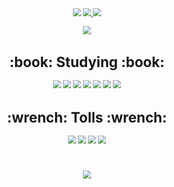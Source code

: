 <div align="center">
<img src="https://capsule-render.vercel.app/api?type=waving&color=auto&height=250&section=header&text=Jinhyeok%20Github&fontSize=90&fontAlignY=40" />
<a href="https://fanatical-ornament-28d.notion.site/6b63d017b89f43d6b5a3dcaebe68f556?v=70b5850fcbb44c9899cb308b9caa0674">
<img src="https://img.shields.io/badge/Notion-000000?style=flat&logo=Notion&logoColor=white" />
<a href="mailto:jangjh45@naver.com">
<img src="https://img.shields.io/badge/Mail-30B980?style=flat&logo=Gmail&logoColor=white" />
<br/><br/>	
<a href="https://hits.seeyoufarm.com"><img src="https://hits.seeyoufarm.com/api/count/incr/badge.svg?url=https%3A%2F%2Fgithub.com%2Fjangjh45%2Fhit-counter&count_bg=%23009FFF&title_bg=%23555555&icon=github.svg&icon_color=%23009FFF&title=hits&edge_flat=false"/></a>
<!-- 공부 -->
<h1>:book: Studying :book:</h1>
	<img src="https://img.shields.io/badge/Java-007396?style=flat&logo=Java&logoColor=white" />
	<img src="https://img.shields.io/badge/Spring-6DB33F?style=flat&logo=Spring&logoColor=white" />
	<img src="https://img.shields.io/badge/Spring Boot-6DB33F?style=flat&logo=Spring Boot&logoColor=white" />
	<img src="https://img.shields.io/badge/MySQL-4479A1?style=flat&logo=MySQL&logoColor=white" />
	<img src="https://img.shields.io/badge/ApacheTomcat-F8DC75?style=flat&logo=ApacheTomcat&logoColor=white" />
	<img src="https://img.shields.io/badge/jQuery-0769AD?style=flat&logo=jQuery&logoColor=white" />
	<img src="https://img.shields.io/badge/Amazon AWS-232F3E?style=flat&logo=Amazon AWS&logoColor=white" />
	
<!-- 툴 -->
<h1>:wrench: Tolls :wrench:</h1>
	<img src="https://img.shields.io/badge/Eclipse IDE-2C2255?style=flat&logo=Eclipse IDE&logoColor=white" />
	<img src="https://img.shields.io/badge/IntelliJ IDEA-000000?style=flat&logo=IntelliJ IDEA&logoColor=white" />
	<img src="https://img.shields.io/badge/Visual Studio Code-007ACC?style=flat&logo=Visual Studio Code&logoColor=white" />
	<img src="https://img.shields.io/badge/GitKraken-179287?style=flat&logo=GitKraken&logoColor=white" />
<br/><br/>
	<!--img src="https://github-readme-stats.vercel.app/api/top-langs/?username=jangjh45&layout=compact"-->
	<br><br>
	<img src="https://github-readme-stats.vercel.app/api?username=jangjh45"/>
	
</div>
